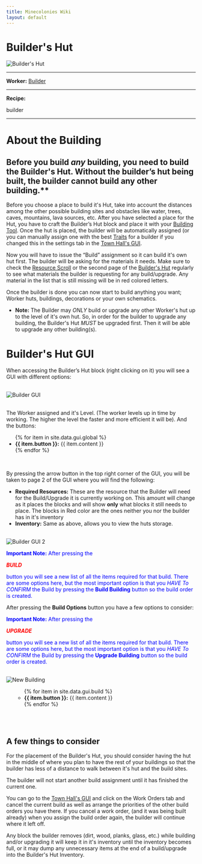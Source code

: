 ```yaml
---
title: Minecolonies Wiki
layout: default
---
```

# Builder's Hut
<div class="infobox box text-center">
    <img src="../../assets/images/buildings/builder.png" alt="Builder's Hut" />
    <hr />
    <div class="row section-text text-left">
        <div class="col">
        <p><strong>Worker:</strong> <a href="../workers/builder">Builder</a></p>
        </div>
    </div>
    <hr />
    <div class="row section-text text-left">
        <div class="col">
        <p><strong>Recipe:</strong> 
        </div>
    </div>
    <recipe>builder</recipe>
</div>
<hr />

# About the Building

## Before you build *any* building, you need to build the Builder's Hut. Without the builder’s hut being built, the builder cannot build any other building.**

Before you choose a place to build it's Hut, take into account the distances among the other possible building sites and obstacles like water, trees, caves, mountains, lava sources, etc. After you have selected a place for the Hut, you have to craft the Builder’s Hut block and place it with your [Building Tool](../items/buildingtool). Once the hut is placed, the builder will be automatically assigned (or you can manually assign one with the best [Traits](../systems/workerinfo) for a builder if you changed this in the settings tab in the [Town Hall's GUI](../../source/buildings/townhall).

Now you will have to issue the “Build” assignment so it can build it's own hut first. The builder will be asking for the materials it needs. Make sure to check the [Resource Scroll](../../source/items/resourcescroll) or the second page of the [Builder's Hut](../../source/buildings/builder) regularly to see what materials the builder is requesting for any build/upgrade. Any material in the list that is still missing will be in red colored letters.

Once the builder is done you can now start to build anything you want; Worker huts, buildings, decorations or your own schematics.

- **Note:** The Builder may *ONLY* build or upgrade any other Worker's hut up to the level of it's own hut. So, in order for the builder to upgrade any building, the Builder's Hut *MUST* be upgraded first. Then it will be able to upgrade any other building(s).

# Builder's Hut GUI

When accessing the Builder’s Hut block (right clicking on it) you will see a GUI with different options:

<br>
<div class="row">
  <div class="col-sm-12 col-md">
    <img src="../../assets/images/gui/buildergui1.png" class="img-fluid mx-auto" alt="Builder GUI">
  </div>
  <br>
  <div class="col-sm-12 col-md">
    <p>The Worker assigned and it's Level. (The worker levels up in time by working. The higher the level the faster and more efficient it will be). And the buttons:</p>
    <ul>
      {% for item in site.data.gui.global %}
        <li><strong>{{ item.button }}:</strong> {{ item.content }}</li>
      {% endfor %}
    </ul>
  </div>
</div>
 <div class="col-sm-12 col-md"><br>
    <p>By pressing the arrow button in the top right corner of the GUI, you will be taken to page 2 of the GUI where you will find the following:</p>
    <ul>
      <li><strong>Required Resources:</strong> These are the resource that the Builder will need for the Build/Upgrade it is currently working on. This amount will change as it places the blocks and will show <strong>only</strong> what blocks it still needs to place. The blocks in Red color are the ones neither you nor the builder has in it's inventory</li>
      <li><strong>Inventory:</strong> Same as above, allows you to view the huts storage.</li>
    </ul>
  </div>
<br>
<div class="row">
  <div class="col-sm-12 col-md">
    <img src="../../assets/images/gui/buildergui2.png" class="img-fluid mx-auto" alt="Builder GUI 2">
  </div>
 
</div>

<p style="color:Blue;"><b>Important Note:</b> After pressing the <p style="color:Red;"><b><i>BUILD</i></b> <p style="color:Blue;">button you will see a new list of all the items required for that build. There are some options here, but the most important option is that you <i>HAVE To CONFIRM</i> the Build by pressing the <b>Build Building</b> button so the build order is created.</p>

<p>After pressing the <b>Build Options</b> button you have a few options to consider:</p>

<p style="color:Blue;"><b>Important Note:</b> After pressing the <p style="color:Red;"><b><i>UPGRADE</i></b> <p style="color:Blue;">button you will see a new list of all the items required for that build. There are some options here, but the most important option is that you <i>HAVE To CONFIRM</i> the Build by pressing the <b>Upgrade Building</b> button so the build order is created.</p>

<br>
<div class="row">
  <div class="col-sm-12 col-md">
    <img src="../../assets/images/gui/newbuild.png" class="img-fluid mx-auto" alt="New Building">
  </div>
  <div class="col-sm-12 col-md">
    <ul>
       <ul>
      {% for item in site.data.gui.build %}
        <li><strong>{{ item.button }}:</strong> {{ item.content }}</li>
      {% endfor %}
    </ul>
    </ul>
  </div>
</div>
<br><br>

## A few things to consider

For the placement of the Builder's Hut, you should consider having the hut in the middle of where you plan to have the rest of your buildings so that the builder has less of a distance to walk between it's hut and the build sites.

The builder will not start another build assignment until it has finished the current one.

You can go to the [Town Hall's GUI](../../source/buildings/townhall) and click on the Work Orders tab and cancel the current build as well as arrange the priorities of the other build orders you have there. If you cancel a work order, (and it was being built already) when you assign the build order again, the builder will continue where it left off.

Any block the builder removes (dirt, wood, planks, glass, etc.) while building and/or upgrading it will keep it in it's inventory until the inventory becomes full, or it may dump any unnecessary items at the end of a build/upgrade into the Builder's Hut Inventory.
<br><br>
